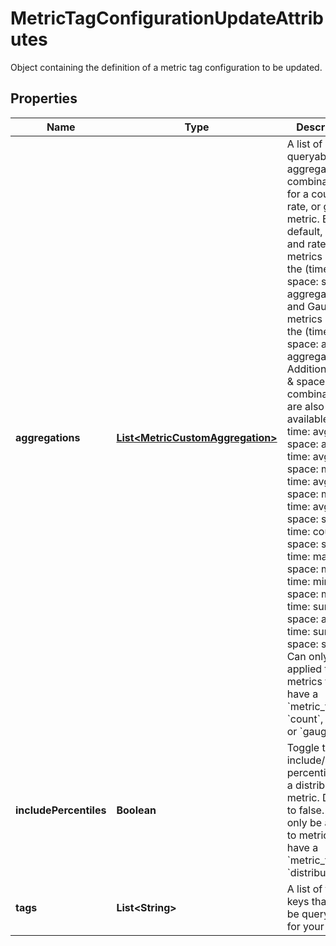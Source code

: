 # MetricTagConfigurationUpdateAttributes

Object containing the definition of a metric tag configuration to be updated.

## Properties

| Name                   | Type                                                                  | Description                                                                                                                                                                                                                                                                                                                                                                                                                                                                                                                                                                                                                                                    | Notes      |
| ---------------------- | --------------------------------------------------------------------- | -------------------------------------------------------------------------------------------------------------------------------------------------------------------------------------------------------------------------------------------------------------------------------------------------------------------------------------------------------------------------------------------------------------------------------------------------------------------------------------------------------------------------------------------------------------------------------------------------------------------------------------------------------------- | ---------- |
| **aggregations**       | [**List&lt;MetricCustomAggregation&gt;**](MetricCustomAggregation.md) | A list of queryable aggregation combinations for a count, rate, or gauge metric. By default, count and rate metrics require the (time: sum, space: sum) aggregation and Gauge metrics require the (time: avg, space: avg) aggregation. Additional time &amp; space combinations are also available: - time: avg, space: avg - time: avg, space: max - time: avg, space: min - time: avg, space: sum - time: count, space: sum - time: max, space: max - time: min, space: min - time: sum, space: avg - time: sum, space: sum Can only be applied to metrics that have a &#x60;metric_type&#x60; of &#x60;count&#x60;, &#x60;rate&#x60;, or &#x60;gauge&#x60;. | [optional] |
| **includePercentiles** | **Boolean**                                                           | Toggle to include/exclude percentiles for a distribution metric. Defaults to false. Can only be applied to metrics that have a &#x60;metric_type&#x60; of &#x60;distribution&#x60;.                                                                                                                                                                                                                                                                                                                                                                                                                                                                            | [optional] |
| **tags**               | **List&lt;String&gt;**                                                | A list of tag keys that will be queryable for your metric.                                                                                                                                                                                                                                                                                                                                                                                                                                                                                                                                                                                                     | [optional] |
